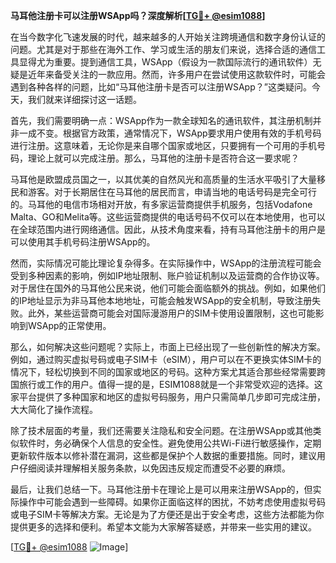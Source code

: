 **马耳他注册卡可以注册WSApp吗？深度解析[[TG💪+ @esim1088](https://t.me/s/esim1088)]**

在当今数字化飞速发展的时代，越来越多的人开始关注跨境通信和数字身份认证的问题。尤其是对于那些在海外工作、学习或生活的朋友们来说，选择合适的通信工具显得尤为重要。提到通信工具，WSApp（假设为一款国际流行的通讯软件）无疑是近年来备受关注的一款应用。然而，许多用户在尝试使用这款软件时，可能会遇到各种各样的问题，比如“马耳他注册卡是否可以注册WSApp？”这类疑问。今天，我们就来详细探讨这一话题。

首先，我们需要明确一点：WSApp作为一款全球知名的通讯软件，其注册机制并非一成不变。根据官方政策，通常情况下，WSApp要求用户使用有效的手机号码进行注册。这意味着，无论你是来自哪个国家或地区，只要拥有一个可用的手机号码，理论上就可以完成注册。那么，马耳他的注册卡是否符合这一要求呢？

马耳他是欧盟成员国之一，以其优美的自然风光和高质量的生活水平吸引了大量移民和游客。对于长期居住在马耳他的居民而言，申请当地的电话号码是完全可行的。马耳他的电信市场相对开放，有多家运营商提供手机服务，包括Vodafone Malta、GO和Melita等。这些运营商提供的电话号码不仅可以在本地使用，也可以在全球范围内进行网络通信。因此，从技术角度来看，持有马耳他注册卡的用户是可以使用其手机号码注册WSApp的。

然而，实际情况可能比理论复杂得多。在实际操作中，WSApp的注册流程可能会受到多种因素的影响，例如IP地址限制、账户验证机制以及运营商的合作协议等。对于居住在国外的马耳他公民来说，他们可能会面临额外的挑战。例如，如果他们的IP地址显示为非马耳他本地地址，可能会触发WSApp的安全机制，导致注册失败。此外，某些运营商可能会对国际漫游用户的SIM卡使用设置限制，这也可能影响到WSApp的正常使用。

那么，如何解决这些问题呢？实际上，市面上已经出现了一些创新性的解决方案。例如，通过购买虚拟号码或电子SIM卡（eSIM），用户可以在不更换实体SIM卡的情况下，轻松切换到不同的国家或地区的号码。这种方案尤其适合那些经常需要跨国旅行或工作的用户。值得一提的是，ESIM1088就是一个非常受欢迎的选择。这家平台提供了多种国家和地区的虚拟号码服务，用户只需简单几步即可完成注册，大大简化了操作流程。

除了技术层面的考量，我们还需要关注隐私和安全问题。在注册WSApp或其他类似软件时，务必确保个人信息的安全性。避免使用公共Wi-Fi进行敏感操作，定期更新软件版本以修补潜在漏洞，这些都是保护个人数据的重要措施。同时，建议用户仔细阅读并理解相关服务条款，以免因违反规定而遭受不必要的麻烦。

最后，让我们总结一下。马耳他注册卡在理论上是可以用来注册WSApp的，但实际操作中可能会遇到一些障碍。如果你正面临这样的困扰，不妨考虑使用虚拟号码或电子SIM卡等解决方案。无论是为了方便还是出于安全考虑，这些方法都能为你提供更多的选择和便利。希望本文能为大家解答疑惑，并带来一些实用的建议。

[[TG💪+ @esim1088](https://t.me/s/esim1088) ![Image](https://i.postimg.cc/4NQfJmqS/Snipaste-2025-05-13-00-14-12.png)]